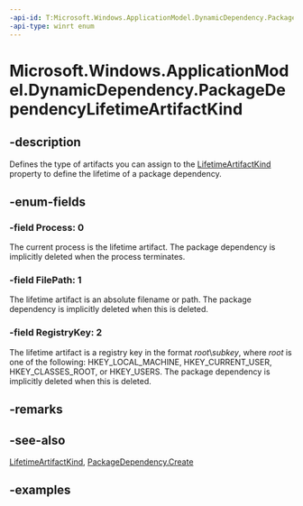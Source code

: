 ```yaml
---
-api-id: T:Microsoft.Windows.ApplicationModel.DynamicDependency.PackageDependencyLifetimeArtifactKind
-api-type: winrt enum
---
```


# Microsoft.Windows.ApplicationModel.DynamicDependency.PackageDependencyLifetimeArtifactKind

<!--
public enum PackageDependencyLifetimeArtifactKind
-->


## -description

Defines the type of artifacts you can assign to the [LifetimeArtifactKind](createpackagedependencyoptions_lifetimeartifactkind.md) property to define the lifetime of a package dependency.

## -enum-fields

### -field Process: 0

The current process is the lifetime artifact. The package dependency is implicitly deleted when the process terminates.

### -field FilePath: 1

The lifetime artifact is an absolute filename or path. The package dependency is implicitly deleted when this is deleted.

### -field RegistryKey: 2

The lifetime artifact is a registry key in the format *root*\\*subkey*, where *root* is one of the following: HKEY_LOCAL_MACHINE, HKEY_CURRENT_USER, HKEY_CLASSES_ROOT, or HKEY_USERS. The package dependency is implicitly deleted when this is deleted.

## -remarks

## -see-also

[LifetimeArtifactKind](createpackagedependencyoptions_lifetimeartifactkind.md), [PackageDependency.Create](packagedependency_create_1812482144.md)

## -examples
